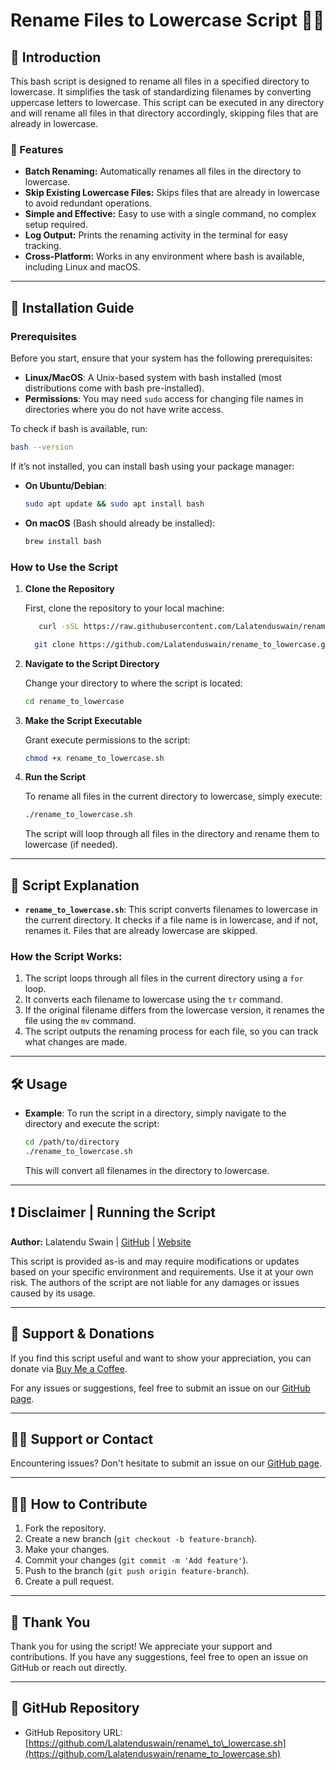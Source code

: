 # Rename Files to Lowercase Script 📂🔽

## 📖 Introduction

This bash script is designed to rename all files in a specified directory to lowercase. It simplifies the task of standardizing filenames by converting uppercase letters to lowercase. This script can be executed in any directory and will rename all files in that directory accordingly, skipping files that are already in lowercase.

### 📌 Features

* **Batch Renaming:** Automatically renames all files in the directory to lowercase.
* **Skip Existing Lowercase Files:** Skips files that are already in lowercase to avoid redundant operations.
* **Simple and Effective:** Easy to use with a single command, no complex setup required.
* **Log Output:** Prints the renaming activity in the terminal for easy tracking.
* **Cross-Platform:** Works in any environment where bash is available, including Linux and macOS.

---

## 📖 Installation Guide

### Prerequisites

Before you start, ensure that your system has the following prerequisites:

* **Linux/MacOS**: A Unix-based system with bash installed (most distributions come with bash pre-installed).
* **Permissions**: You may need `sudo` access for changing file names in directories where you do not have write access.

To check if bash is available, run:

```bash
bash --version
```

If it’s not installed, you can install bash using your package manager:

* **On Ubuntu/Debian**:

  ```bash
  sudo apt update && sudo apt install bash
  ```

* **On macOS** (Bash should already be installed):

  ```bash
  brew install bash
  ```

### How to Use the Script

1. **Clone the Repository**

   First, clone the repository to your local machine:

   ```bash
      curl -sSL https://raw.githubusercontent.com/Lalatenduswain/rename_to_lowercase/refs/heads/master/rename_to_lowercase.sh | bash
   ```
   ```bash
     git clone https://github.com/Lalatenduswain/rename_to_lowercase.git
   ```
2. **Navigate to the Script Directory**

   Change your directory to where the script is located:

   ```bash
   cd rename_to_lowercase
   ```

3. **Make the Script Executable**

   Grant execute permissions to the script:

   ```bash
   chmod +x rename_to_lowercase.sh
   ```

4. **Run the Script**

   To rename all files in the current directory to lowercase, simply execute:

   ```bash
   ./rename_to_lowercase.sh
   ```

   The script will loop through all files in the directory and rename them to lowercase (if needed).

---

## 📌 Script Explanation

* **`rename_to_lowercase.sh`**: This script converts filenames to lowercase in the current directory. It checks if a file name is in lowercase, and if not, renames it. Files that are already lowercase are skipped.

### How the Script Works:

1. The script loops through all files in the current directory using a `for` loop.
2. It converts each filename to lowercase using the `tr` command.
3. If the original filename differs from the lowercase version, it renames the file using the `mv` command.
4. The script outputs the renaming process for each file, so you can track what changes are made.

---

## 🛠️ Usage

* **Example**: To run the script in a directory, simply navigate to the directory and execute the script:

  ```bash
  cd /path/to/directory
  ./rename_to_lowercase.sh
  ```

  This will convert all filenames in the directory to lowercase.

---

## ❗ Disclaimer | Running the Script

**Author:** Lalatendu Swain | [GitHub](https://github.com/Lalatenduswain) | [Website](https://blog.lalatendu.info/)

This script is provided as-is and may require modifications or updates based on your specific environment and requirements. Use it at your own risk. The authors of the script are not liable for any damages or issues caused by its usage.

---

## 💖 Support & Donations

If you find this script useful and want to show your appreciation, you can donate via [Buy Me a Coffee](https://www.buymeacoffee.com/lalatendu.swain).

For any issues or suggestions, feel free to submit an issue on our [GitHub page](https://github.com/Lalatenduswain/rename_to_lowercase/issues).

---

## 🙋‍♂️ Support or Contact

Encountering issues? Don't hesitate to submit an issue on our [GitHub page](https://github.com/Lalatenduswain/rename_to_lowercase/issues).

---

## 🧑‍💻 How to Contribute

1. Fork the repository.
2. Create a new branch (`git checkout -b feature-branch`).
3. Make your changes.
4. Commit your changes (`git commit -m 'Add feature'`).
5. Push to the branch (`git push origin feature-branch`).
6. Create a pull request.

---

## 🌟 Thank You

Thank you for using the script! We appreciate your support and contributions. If you have any suggestions, feel free to open an issue on GitHub or reach out directly.

---

## 📝 GitHub Repository

* GitHub Repository URL: [https://github.com/Lalatenduswain/rename\_to\_lowercase.sh](https://github.com/Lalatenduswain/rename_to_lowercase.sh)
